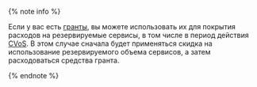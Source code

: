 {% note info %}

Если у вас есть [гранты](../../billing/concepts/bonus-account.md), вы можете использовать их для покрытия расходов на резервируемые сервисы, в том числе в период действия [CVoS](../../billing/concepts/cvos.md). В этом случае сначала будет применяться скидка на использование резервируемого объема сервисов, а затем расходоваться средства гранта.

{% endnote %}
